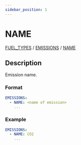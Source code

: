 ```yaml
---
sidebar_position: 1
---
```

# NAME

[FUEL_TYPES](/about/references/keywords_tree/FUEL_TYPES/index.md) /
[EMISSIONS](/about/references/keywords_tree/FUEL_TYPES/EMISSIONS/index.md) /
[NAME](/about/references/keywords_tree/FUEL_TYPES/EMISSIONS/NAME.md)

## Description
Emission name.

### Format
~~~~~~~~yaml
EMISSIONS:
  - NAME: <name of emission>
    ...
~~~~~~~~

### Example

~~~~~~~~yaml
EMISSIONS:
  - NAME: CO2
    ...
~~~~~~~~